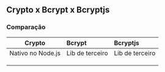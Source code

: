 ## Crypto x Bcrypt x Bcryptjs

### Comparação

| Crypto            | Bcrypt          | Bcryptjs        |
| ----------------- | :-------------- | :-------------- |
| Nativo no Node.js | Lib de terceiro | Lib de terceiro |
|                   |                 |                 |
|                   |                 |                 |
|                   |                 |                 |